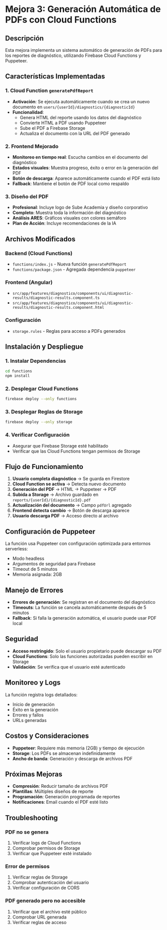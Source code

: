 # Mejora 3: Generación Automática de PDFs con Cloud Functions

## Descripción
Esta mejora implementa un sistema automático de generación de PDFs para los reportes de diagnóstico, utilizando Firebase Cloud Functions y Puppeteer.

## Características Implementadas

### 1. Cloud Function `generatePdfReport`
- **Activación**: Se ejecuta automáticamente cuando se crea un nuevo documento en `users/{userId}/diagnostics/{diagnosticId}`
- **Funcionalidad**: 
  - Genera HTML del reporte usando los datos del diagnóstico
  - Convierte HTML a PDF usando Puppeteer
  - Sube el PDF a Firebase Storage
  - Actualiza el documento con la URL del PDF generado

### 2. Frontend Mejorado
- **Monitoreo en tiempo real**: Escucha cambios en el documento del diagnóstico
- **Estados visuales**: Muestra progreso, éxito o error en la generación del PDF
- **Botón de descarga**: Aparece automáticamente cuando el PDF está listo
- **Fallback**: Mantiene el botón de PDF local como respaldo

### 3. Diseño del PDF
- **Profesional**: Incluye logo de Sube Academia y diseño corporativo
- **Completo**: Muestra toda la información del diagnóstico
- **Análisis ARES**: Gráficos visuales con colores semáforo
- **Plan de Acción**: Incluye recomendaciones de la IA

## Archivos Modificados

### Backend (Cloud Functions)
- `functions/index.js` - Nueva función `generatePdfReport`
- `functions/package.json` - Agregada dependencia `puppeteer`

### Frontend (Angular)
- `src/app/features/diagnostico/components/ui/diagnostic-results/diagnostic-results.component.ts`
- `src/app/features/diagnostico/components/ui/diagnostic-results/diagnostic-results.component.html`

### Configuración
- `storage.rules` - Reglas para acceso a PDFs generados

## Instalación y Despliegue

### 1. Instalar Dependencias
```bash
cd functions
npm install
```

### 2. Desplegar Cloud Functions
```bash
firebase deploy --only functions
```

### 3. Desplegar Reglas de Storage
```bash
firebase deploy --only storage
```

### 4. Verificar Configuración
- Asegurar que Firebase Storage esté habilitado
- Verificar que las Cloud Functions tengan permisos de Storage

## Flujo de Funcionamiento

1. **Usuario completa diagnóstico** → Se guarda en Firestore
2. **Cloud Function se activa** → Detecta nuevo documento
3. **Generación del PDF** → HTML → Puppeteer → PDF
4. **Subida a Storage** → Archivo guardado en `reports/{userId}/{diagnosticId}.pdf`
5. **Actualización del documento** → Campo `pdfUrl` agregado
6. **Frontend detecta cambio** → Botón de descarga aparece
7. **Usuario descarga PDF** → Acceso directo al archivo

## Configuración de Puppeteer

La función usa Puppeteer con configuración optimizada para entornos serverless:
- Modo headless
- Argumentos de seguridad para Firebase
- Timeout de 5 minutos
- Memoria asignada: 2GB

## Manejo de Errores

- **Errores de generación**: Se registran en el documento del diagnóstico
- **Timeouts**: La función se cancela automáticamente después de 5 minutos
- **Fallback**: Si falla la generación automática, el usuario puede usar PDF local

## Seguridad

- **Acceso restringido**: Solo el usuario propietario puede descargar su PDF
- **Cloud Functions**: Solo las funciones autorizadas pueden escribir en Storage
- **Validación**: Se verifica que el usuario esté autenticado

## Monitoreo y Logs

La función registra logs detallados:
- Inicio de generación
- Éxito en la generación
- Errores y fallos
- URLs generadas

## Costos y Consideraciones

- **Puppeteer**: Requiere más memoria (2GB) y tiempo de ejecución
- **Storage**: Los PDFs se almacenan indefinidamente
- **Ancho de banda**: Generación y descarga de archivos PDF

## Próximas Mejoras

- **Compresión**: Reducir tamaño de archivos PDF
- **Plantillas**: Múltiples diseños de reporte
- **Programación**: Generación programada de reportes
- **Notificaciones**: Email cuando el PDF esté listo

## Troubleshooting

### PDF no se genera
1. Verificar logs de Cloud Functions
2. Comprobar permisos de Storage
3. Verificar que Puppeteer esté instalado

### Error de permisos
1. Verificar reglas de Storage
2. Comprobar autenticación del usuario
3. Verificar configuración de CORS

### PDF generado pero no accesible
1. Verificar que el archivo esté público
2. Comprobar URL generada
3. Verificar reglas de acceso
